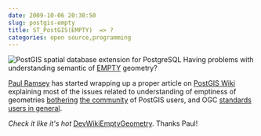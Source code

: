 ```yaml
---
date: 2009-10-06 20:30:50
slug: postgis-empty
title: ST_PostGIS(EMPTY)  => ?
categories: open source,programming
---
```


![PostGIS spatial database extension for PostgreSQL](/images/logos/postgis-globe-logo.gif) Having problems with understanding semantic of [EMPTY](http://postgis.org/documentation/manual-1.4/ST_IsEmpty.html) geometry?





[Paul Ramsey](http://blog.cleverelephant.ca/) has started wrapping up a proper article on [PostGIS Wiki](http://trac.osgeo.org/postgis/wiki/) explaining most of the issues related to understanding of emptiness of geometries [bothering](http://lists.osgeo.org/pipermail/ggl/2009-June/000255.html) [the community](http://postgis.refractions.net/pipermail/postgis-devel/2009-October/006946.html) of PostGIS users, and OGC [standards](http://www.opengeospatial.org/standards/sfs) [users in general](http://www.sqlskills.com/BLOGS/BOBB/post/SQL-Server-Spatial-EMPTY-vs-NULL.aspx).





_Check it like it's hot_ [DevWikiEmptyGeometry](http://trac.osgeo.org/postgis/wiki/DevWikiEmptyGeometry). Thanks Paul!
